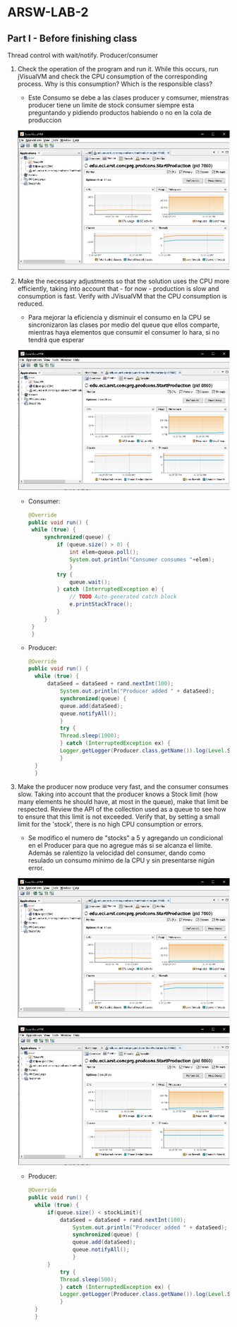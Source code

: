 # ARSW-LAB-2

## Part I - Before finishing class
Thread control with wait/notify. Producer/consumer

1. Check the operation of the program and run it. While this occurs, run jVisualVM and check the CPU consumption of the corresponding process. Why is this consumption? Which is the responsible class? 
	
	- Este Consumo se debe a las clases producer y comsumer, mienstras producer tiene un limite de stock consumer siempre esta preguntando y pidiendo productos habiendo o no en la cola de produccion
	
	![image](https://github.com/csarssj/ARSW-LAB-2/blob/master/resources/1.png)
	
2. Make the necessary adjustments so that the solution uses the CPU more efficiently, taking into account that - for now - production is slow and consumption is fast. Verify with JVisualVM that the CPU consumption is reduced. 

	- Para mejorar la eficiencia y disminuir el consumo en la CPU se sincronizaron las clases por medio del queue que ellos comparte, mientras haya elementos que consumir el consumer lo hara, si no tendrá que esperar
	
	![image](https://github.com/csarssj/ARSW-LAB-2/blob/master/resources/2.png)
	
	- Consumer: 
	   
	   ```java
	   @Override
	   public void run() {
		while (true) {
			synchronized(queue) {
				if (queue.size() > 0) {
					int elem=queue.poll();
					System.out.println("Consumer consumes "+elem);                                
			    	}
			   	try {
					queue.wait();
				} catch (InterruptedException e) {
					// TODO Auto-generated catch block
					e.printStackTrace();
				}
			} 
		}
	    }
	   ```
	- Producer: 
	  
	  ```java
	  @Override
	  public void run() {
	  	while (true) {
			dataSeed = dataSeed + rand.nextInt(100);
		    	System.out.println("Producer added " + dataSeed);
		    	synchronized(queue) {
				queue.add(dataSeed);
				queue.notifyAll();
		    	}
		    	try {
				Thread.sleep(1000);
		    	} catch (InterruptedException ex) {
				Logger.getLogger(Producer.class.getName()).log(Level.SEVERE, null, ex);
		    	}
		}
	    }		
	  ```

3. Make the producer now produce very fast, and the consumer consumes slow. Taking into account that the producer knows a Stock limit (how many elements he should have, at most in the queue), make that limit be respected. Review the API of the collection used as a queue to see how to ensure that this limit is not exceeded. Verify that, by setting a small limit for the 'stock', there is no high CPU consumption or errors.

	- Se modifico el numero de "stocks" a 5 y agregando un condicional en el Producer para que no agregue más si se alcanza el límite. Además se ralentizo la velocidad   		del consumer, dando como resulado un consumo mínimo de la CPU y sin presentarse nigún error.
	
	![image](https://github.com/csarssj/ARSW-LAB-2/blob/master/resources/1.png)
	
	![image](https://github.com/csarssj/ARSW-LAB-2/blob/master/resources/2.png)
	- Producer: 
	  
	  ```java
	  @Override
	  public void run() {
	  	while (true) {
			if(queue.size() < stockLimit){
				dataSeed = dataSeed + rand.nextInt(100);
		    		System.out.println("Producer added " + dataSeed);
		    		synchronized(queue) {
					queue.add(dataSeed);
					queue.notifyAll();
			    	}
			}
		    	try {
				Thread.sleep(500);
		    	} catch (InterruptedException ex) {
				Logger.getLogger(Producer.class.getName()).log(Level.SEVERE, null, ex);
		    	}
		}
	    }  	
	  ```
